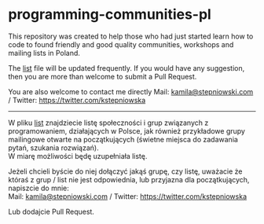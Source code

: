 # programming-communities-pl

This repository was created to help those who had just started learn how to code to found friendly and good quality communities, workshops and mailing lists in Poland. 

The [list](https://github.com/KStepniowska/programming_communities_pl/blob/master/list.md) file will be updated frequently. If you would have any suggestion, then you are more than welcome to submit a Pull Request. 

You are also welcome to contact me directly Mail: kamila@stepniowski.com / Twitter: https://twitter.com/kstepniowska 

***

W pliku [list](https://github.com/KStepniowska/programming_communities_pl/blob/master/list.md) znajdziecie listę społeczności i grup związanych z programowaniem, działających w Polsce,  jak również przykładowe grupy mailingowe otwarte na  początkujących  (świetne miejsca do zadawania pytań, szukania rozwiązań).   
W miarę możliwości będę uzupełniała listę.   

Jeżeli chcieli byście do niej dołączyć jakąś grupę, czy listę, uważacie że któraś z grup / list nie jest odpowiednia, lub przyjazna dla początkujących, napiszcie do mnie:  
Mail: kamila@stepniowski.com / Twitter: https://twitter.com/kstepniowska 

Lub dodajcie Pull Request.


